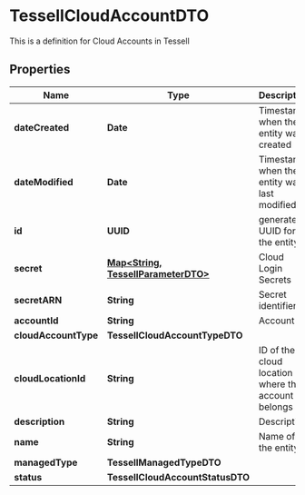 

# TessellCloudAccountDTO

This is a definition for Cloud Accounts in Tessell

## Properties

Name | Type | Description | Notes
------------ | ------------- | ------------- | -------------
**dateCreated** | **Date** | Timestamp when the entity was created |  [optional]
**dateModified** | **Date** | Timestamp when the entity was last modified |  [optional]
**id** | **UUID** | generated UUID for the entity |  [optional]
**secret** | [**Map&lt;String, TessellParameterDTO&gt;**](TessellParameterDTO.md) | Cloud Login Secrets |  [optional]
**secretARN** | **String** | Secret identifier |  [optional]
**accountId** | **String** | Account ID |  [optional]
**cloudAccountType** | **TessellCloudAccountTypeDTO** |  |  [optional]
**cloudLocationId** | **String** | ID of the cloud location where this account belongs |  [optional]
**description** | **String** | Description |  [optional]
**name** | **String** | Name of the entity | 
**managedType** | **TessellManagedTypeDTO** |  |  [optional]
**status** | **TessellCloudAccountStatusDTO** |  |  [optional]



